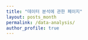 ```yaml
---
title: "데이터 분석에 관한 페이지"
layout: posts_month
permalink: /data-analysis/
author_profile: true
---
```

